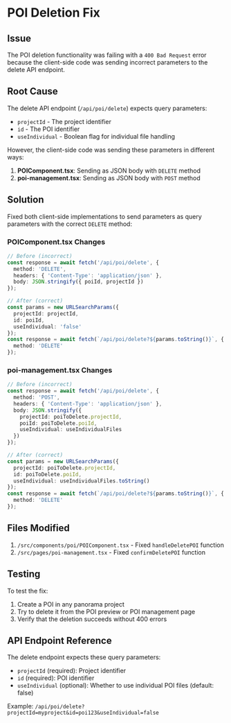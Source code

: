 # POI Deletion Fix

## Issue
The POI deletion functionality was failing with a `400 Bad Request` error because the client-side code was sending incorrect parameters to the delete API endpoint.

## Root Cause
The delete API endpoint (`/api/poi/delete`) expects query parameters:
- `projectId` - The project identifier
- `id` - The POI identifier  
- `useIndividual` - Boolean flag for individual file handling

However, the client-side code was sending these parameters in different ways:
1. **POIComponent.tsx**: Sending as JSON body with `DELETE` method
2. **poi-management.tsx**: Sending as JSON body with `POST` method

## Solution
Fixed both client-side implementations to send parameters as query parameters with the correct `DELETE` method:

### POIComponent.tsx Changes
```typescript
// Before (incorrect)
const response = await fetch('/api/poi/delete', {
  method: 'DELETE',
  headers: { 'Content-Type': 'application/json' },
  body: JSON.stringify({ poiId, projectId })
});

// After (correct)
const params = new URLSearchParams({
  projectId: projectId,
  id: poiId,
  useIndividual: 'false'
});
const response = await fetch(`/api/poi/delete?${params.toString()}`, {
  method: 'DELETE'
});
```

### poi-management.tsx Changes
```typescript
// Before (incorrect)
const response = await fetch('/api/poi/delete', {
  method: 'POST',
  headers: { 'Content-Type': 'application/json' },
  body: JSON.stringify({ 
    projectId: poiToDelete.projectId, 
    poiId: poiToDelete.poiId, 
    useIndividual: useIndividualFiles 
  })
});

// After (correct)
const params = new URLSearchParams({
  projectId: poiToDelete.projectId,
  id: poiToDelete.poiId,
  useIndividual: useIndividualFiles.toString()
});
const response = await fetch(`/api/poi/delete?${params.toString()}`, {
  method: 'DELETE'
});
```

## Files Modified
1. `/src/components/poi/POIComponent.tsx` - Fixed `handleDeletePOI` function
2. `/src/pages/poi-management.tsx` - Fixed `confirmDeletePOI` function

## Testing
To test the fix:
1. Create a POI in any panorama project
2. Try to delete it from the POI preview or POI management page
3. Verify that the deletion succeeds without 400 errors

## API Endpoint Reference
The delete endpoint expects these query parameters:
- `projectId` (required): Project identifier
- `id` (required): POI identifier
- `useIndividual` (optional): Whether to use individual POI files (default: false)

Example: `/api/poi/delete?projectId=myproject&id=poi123&useIndividual=false`